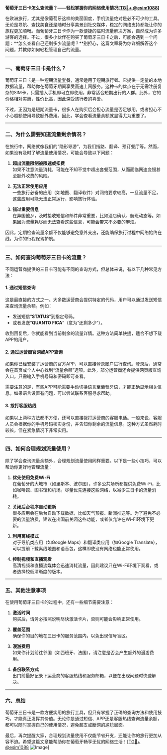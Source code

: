 **葡萄牙三日卡怎么查流量？——轻松掌握你的网络使用情况[[TG💪+ @esim1088](https://t.me/s/esim1088)]**

在欧洲旅行，尤其是像葡萄牙这样的美丽国度，手机流量绝对是必不可少的工具。无论是导航、查找美食还是随时分享美景到社交媒体，稳定的网络支持都能让你的旅程更加顺畅。而葡萄牙三日卡作为一款便捷的临时流量解决方案，自然成为许多游客的选择。不过，很多小伙伴在购买了葡萄牙三日卡之后，可能会遇到一个问题：**怎么查看自己还剩多少流量呢？**别担心，这篇文章将为你详细解答这个问题，并教你如何轻松管理自己的流量。

---

### 一、葡萄牙三日卡是什么？

葡萄牙三日卡是一种短期流量套餐，通常适用于短期旅行者。它提供一定量的本地数据流量，帮助你在葡萄牙期间享受高速上网服务。这种卡的优点在于无需注册复杂的SIM卡，只需插入手机即可立即使用，非常适合短期出行的人群。此外，它的价格相对实惠，性价比高，因此深受旅行者的喜爱。

不过，正因为是短期流量卡，很多人在购买后会担心流量是否足够用，或者担心不小心超额使用导致额外费用。因此，学会查看流量余额就显得尤为重要了。

---

### 二、为什么需要知道流量剩余情况？

在旅行中，网络就像我们的“隐形导游”，为我们指路、翻译、预订餐厅等。然而，如果没有及时了解流量使用情况，可能会导致以下问题：

1. **超出流量限制被限速或扣费**  
   如果不注意流量消耗，可能在不知不觉中超出套餐范围，从而面临网速变慢甚至额外收费的风险。

2. **无法正常使用应用**  
   一些旅行必备的应用（如地图、翻译软件）对网络要求较高，一旦流量不足，这些应用可能无法正常运行，影响旅行体验。

3. **错过重要信息**  
   在异国他乡，及时接收短信和邮件非常重要，比如酒店确认、航班动态等。如果因为流量耗尽而无法查看这些信息，可能会带来不必要的麻烦。

因此，定期检查流量余额不仅能够避免意外支出，还能确保旅行过程中网络始终在线，为你的行程保驾护航。

---

### 三、如何查询葡萄牙三日卡的流量？

不同运营商提供的三日卡可能有不同的查询方式，但总体来说，有以下几种常见方法：

#### 1. **通过短信查询**
这是最直接的方式之一。大多数运营商会提供特定的代码，用户可以通过发送短信来查询流量余额。例如：
- 发送短信“**STATUS**”到指定号码。
- 或者发送“**QUANTO FICA**”（意为“还剩多少”）。

收到回复后，你就能看到当前剩余的流量详情。这种方法简单快捷，适合不想下载APP的用户。

#### 2. **通过运营商官网或APP查询**
如果你已经安装了运营商的官方APP，可以直接登录账户进行查询。登录后，通常会在首页或个人中心找到“流量余额”选项。此外，部分运营商还会提供网页版查询入口，只需输入手机号码和密码即可查看。

需要注意的是，有些APP可能需要手动切换语言至葡萄牙语，才能正确显示相关信息。如果语言设置有问题，可以尝试联系客服寻求帮助。

#### 3. **拨打客服热线**
如果以上两种方法都不方便，还可以直接拨打运营商的客服电话。一般来说，客服人员会根据你的手机号码核实身份，并告知你剩余的流量信息。这种方式虽然耗时较长，但在紧急情况下非常实用。

---

### 四、如何合理规划流量使用？

除了学会查询流量余额外，合理规划流量使用同样重要。以下是一些小技巧，可以帮助你更好地管理流量：

1. **优先使用免费Wi-Fi**  
   在葡萄牙的大城市（如里斯本、波尔图），许多公共场所都提供免费Wi-Fi，比如咖啡馆、图书馆和机场。尽量优先连接这些网络，以减少三日卡的流量消耗。

2. **关闭后台程序自动更新**  
   很多应用会在后台自动下载数据，比如天气预报、新闻推送等。为了避免不必要的流量浪费，建议在出国前关闭这些功能，或者仅允许在Wi-Fi环境下更新。

3. **利用离线模式**  
   对于导航类应用（如Google Maps）和翻译类应用（如Google Translate），可以提前下载离线地图和语音包，这样即使没有网络也能正常使用。

4. **控制视频和直播观看**  
   高清视频和直播流媒体会迅速消耗流量，因此建议只在Wi-Fi环境下观看，或者选择较低清晰度的版本。

---

### 五、其他注意事项

在使用葡萄牙三日卡的过程中，还有一些细节需要注意：

1. **激活时间**  
   购买后，请务必按照说明尽快激活卡片，否则可能会影响正常使用。

2. **覆盖范围**  
   确保你的目的地在三日卡的服务范围内，以免出现信号盲区。

3. **漫游费用**  
   如果你计划前往邻国（如西班牙、法国），请注意是否会产生额外的漫游费用。

4. **备份联系方式**  
   出门前最好记录下运营商的客服热线和服务邮箱，以便在出现问题时快速解决。

---

### 六、总结

葡萄牙三日卡是一款方便实用的旅行工具，但只有掌握了正确的查询方法和使用技巧，才能真正发挥其价值。无论你是通过短信、APP还是客服热线查询流量余额，都可以随时掌握自己的使用情况，避免超支或断网的尴尬局面。

最后，再次提醒大家，合理规划流量使用不仅能节省开支，还能让你的旅行更加从容不迫。希望这篇文章能帮助你在葡萄牙畅享无忧的网络生活！[[TG💪+ @esim1088](https://t.me/s/esim1088) ![Image](https://i.postimg.cc/4NQfJmqS/Snipaste-2025-05-13-00-14-12.png)]